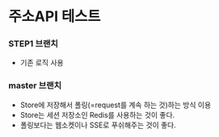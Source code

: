# 주소API 테스트

### STEP1 브랜치
- 기존 로직 사용 

### master 브랜치
- Store에 저장해서 폴링(=request를 계속 하는 것)하는 방식 이용 
- Store는 세션 저장소인 Redis를 사용하는 것이 좋다.
- 폴링보다는 웹소켓이나 SSE로 푸쉬해주는 것이 좋다.